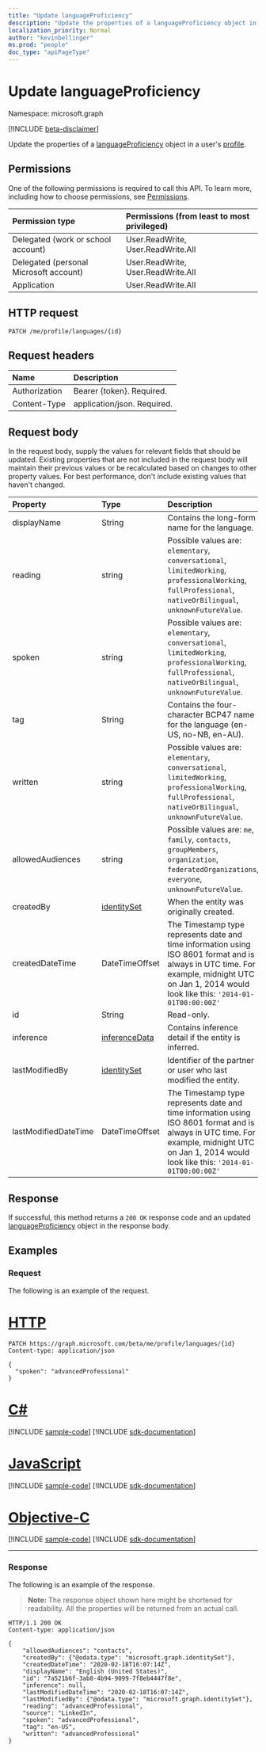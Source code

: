 ```yaml
---
title: "Update languageProficiency"
description: "Update the properties of a languageProficiency object in a user's profile."
localization_priority: Normal
author: "kevinbellinger"
ms.prod: "people"
doc_type: "apiPageType"
---
```


# Update languageProficiency

Namespace: microsoft.graph

[!INCLUDE [beta-disclaimer](../../includes/beta-disclaimer.md)]

Update the properties of a [languageProficiency](../resources/languageproficiency.md) object in a user's [profile](../resources/profile.md).

## Permissions

One of the following permissions is required to call this API. To learn more, including how to choose permissions, see [Permissions](/graph/permissions-reference).

| Permission type                        | Permissions (from least to most privileged) |
|:---------------------------------------|:--------------------------------------------|
| Delegated (work or school account)     | User.ReadWrite, User.ReadWrite.All          |
| Delegated (personal Microsoft account) | User.ReadWrite, User.ReadWrite.All          |
| Application                            | User.ReadWrite.All                          |

## HTTP request

<!-- { "blockType": "ignored" } -->

```http
PATCH /me/profile/languages/{id}
```

## Request headers

| Name           |Description                  |
|:---------------|:----------------------------|
| Authorization  | Bearer {token}. Required.   |
| Content-Type   | application/json. Required. |

## Request body

In the request body, supply the values for relevant fields that should be updated. Existing properties that are not included in the request body will maintain their previous values or be recalculated based on changes to other property values. For best performance, don't include existing values that haven't changed.

| Property             | Type                                        | Description                                                                                                                                                                                    |
|:---------------------|:--------------------------------------------|:-----------------------------------------------------------------------------------------------------------------------------------------------------------------------------------------------|
|displayName           |String                                       | Contains the long-form name for the language.                                                                                                                                                  |
|reading               |string                                       | Possible values are: `elementary`, `conversational`, `limitedWorking`, `professionalWorking`, `fullProfessional`, `nativeOrBilingual`, `unknownFutureValue`.                                   |
|spoken                |string                                       | Possible values are: `elementary`, `conversational`, `limitedWorking`, `professionalWorking`, `fullProfessional`, `nativeOrBilingual`, `unknownFutureValue`.                                   |
|tag                   |String                                       | Contains the four-character BCP47 name for the language (en-US, no-NB, en-AU).                                                                                                                 |
|written               |string                                       | Possible values are: `elementary`, `conversational`, `limitedWorking`, `professionalWorking`, `fullProfessional`, `nativeOrBilingual`, `unknownFutureValue`.                                   |
|allowedAudiences      |string                                       | Possible values are: `me`, `family`, `contacts`, `groupMembers`, `organization`, `federatedOrganizations`, `everyone`, `unknownFutureValue`.                                                   |
|createdBy             |[identitySet](../resources/identityset.md)                | When the entity was originally created.                                                                                                                                                        |
|createdDateTime       |DateTimeOffset                               |The Timestamp type represents date and time information using ISO 8601 format and is always in UTC time. For example, midnight UTC on Jan 1, 2014 would look like this: `'2014-01-01T00:00:00Z'`|
|id                    |String                                       | Read-only.                                                                                                                                                                                     |
|inference             |[inferenceData](../resources/inferencedata.md)            | Contains inference detail if the entity is inferred.                                                                                                                                           |
|lastModifiedBy        |[identitySet](../resources/identityset.md)                | Identifier of the partner or user who last modified the entity.                                                                                                                                |
|lastModifiedDateTime  |DateTimeOffset                               |The Timestamp type represents date and time information using ISO 8601 format and is always in UTC time. For example, midnight UTC on Jan 1, 2014 would look like this: `'2014-01-01T00:00:00Z'`|

## Response

If successful, this method returns a `200 OK` response code and an updated [languageProficiency](../resources/languageproficiency.md) object in the response body.

## Examples

### Request

The following is an example of the request.

# [HTTP](#tab/http)
<!-- {
  "blockType": "request",
  "name": "update_languageproficiency"
}-->

```http
PATCH https://graph.microsoft.com/beta/me/profile/languages/{id}
Content-type: application/json

{
  "spoken": "advancedProfessional"
}
```
# [C#](#tab/csharp)
[!INCLUDE [sample-code](../includes/snippets/csharp/update-languageproficiency-csharp-snippets.md)]
[!INCLUDE [sdk-documentation](../includes/snippets/snippets-sdk-documentation-link.md)]

# [JavaScript](#tab/javascript)
[!INCLUDE [sample-code](../includes/snippets/javascript/update-languageproficiency-javascript-snippets.md)]
[!INCLUDE [sdk-documentation](../includes/snippets/snippets-sdk-documentation-link.md)]

# [Objective-C](#tab/objc)
[!INCLUDE [sample-code](../includes/snippets/objc/update-languageproficiency-objc-snippets.md)]
[!INCLUDE [sdk-documentation](../includes/snippets/snippets-sdk-documentation-link.md)]

---

### Response

The following is an example of the response.

> **Note:** The response object shown here might be shortened for readability. All the properties will be returned from an actual call.

<!-- {
  "blockType": "response",
  "truncated": true,
  "@odata.type": "microsoft.graph.languageProficiency"
} -->

```http
HTTP/1.1 200 OK
Content-type: application/json

{
    "allowedAudiences": "contacts",
    "createdBy": {"@odata.type": "microsoft.graph.identitySet"},
    "createdDateTime": "2020-02-18T16:07:14Z",
    "displayName": "English (United States)",
    "id": "7a521b6f-3ab8-4b94-9099-7f8eb4447f8e",
    "inference": null,
    "lastModifiedDateTime": "2020-02-18T16:07:14Z",
    "lastModifiedBy": {"@odata.type": "microsoft.graph.identitySet"},
    "reading": "advancedProfessional",
    "source": "LinkedIn",
    "spoken": "advancedProfessional",
    "tag": "en-US",
    "written": "advancedProfessional"
}
```

<!-- uuid: 16cd6b66-4b1a-43a1-adaf-3a886856ed98
2019-02-04 14:57:30 UTC -->
<!-- {
  "type": "#page.annotation",
  "description": "Update languageproficiency",
  "keywords": "",
  "section": "documentation",
  "tocPath": ""
}-->
